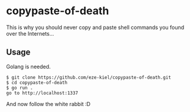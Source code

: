 # copypaste-of-death

This is why you should never copy and paste shell commands you found over the Internets...

## Usage

Golang is needed.

```
$ git clone https://github.com/eze-kiel/copypaste-of-death.git
$ cd copypaste-of-death
$ go run .
go to http://localhost:1337
```
And now follow the white rabbit :D
